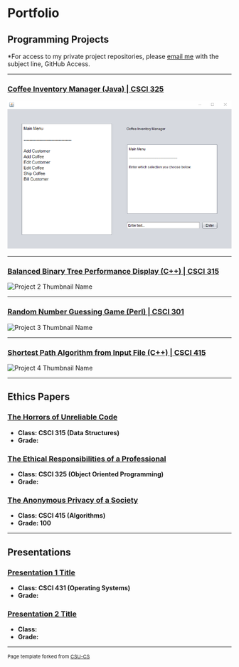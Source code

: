 Portfolio
=========

Programming Projects
--------------------

*For access to my private project repositories, please [email me](mailto:amthompson1@csustudent.net?subject=GitHub%20Access) with the subject line, GitHub Access.

---
### [Coffee Inventory Manager (Java) | CSCI 325](project1)

![Project 1 Thumbnail Name](images/project1/coffee_menmu.png)

---
### [Balanced Binary Tree Performance Display (C++) | CSCI 315](project2)

![Project 2 Thumbnail Name](images/dummy_thumbnail.jpg)

---
### [Random Number Guessing Game (Perl) | CSCI 301](project3)

![Project 3 Thumbnail Name](images/dummy_thumbnail.jpg)

---
### [Shortest Path Algorithm from Input File (C++) | CSCI 415](project1)

![Project 4 Thumbnail Name](images/dummy_thumbnail.jpg)

---

Ethics Papers
-------------

### [The Horrors of Unreliable Code](/papers/paper1.docx)

-   **Class: CSCI 315 (Data Structures)**  
-   **Grade:**

### [The Ethical Responsibilities of a Professional](/papers/paper2.docx)

-   **Class: CSCI 325 (Object Oriented Programming)** 
-   **Grade:**

### [The Anonymous Privacy of a Society](/papers/paper3.docx)

-   **Class: CSCI 415 (Algorithms)** 
-   **Grade: 100**

---

Presentations
-------------

### [Presentation 1 Title](/pdf/sample_presentation.pdf)

- **Class: CSCI 431 (Operating Systems)** 
- **Grade:**


### [Presentation 2 Title](/pdf/sample_presentation.pdf)

- **Class:** 
- **Grade:**

---

<p style="font-size:11px">Page template forked from <a href="https://github.com/csu-cs/csci-portfolio">CSU-CS</a></p>
<!-- Remove above link if you don't want to attributive -->
